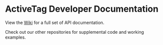 # ActiveTag Developer Documentation

View the [Wiki](/taglabs/activetag-developer-documentation/wiki) for a full set of API documentation.

Check out our other repositories for supplemental code and working examples.